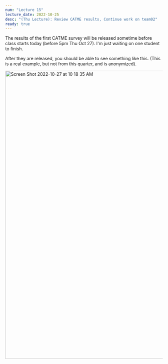 ```yaml
---
num: "Lecture 15"
lecture_date: 2022-10-25
desc: "(Thu Lecture): Review CATME results, Continue work on team02"
ready: true
---
```


The results of the first CATME survey will be released sometime before class starts today (before 5pm Thu Oct 27).  I'm just waiting on one student to finish.

After they are released, you should be able to see something like this.  (This is a real example, but not from this quarter, and is anonymized).

<img width="918" alt="Screen Shot 2022-10-27 at 10 18 35 AM" src="https://user-images.githubusercontent.com/1119017/198356690-950572ba-0fb9-431d-959b-50319ffd3bd5.png">

